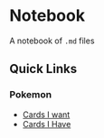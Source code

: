 # Notebook
A notebook of `.md` files

## Quick Links
### **Pokemon**
- [Cards I want](</Trading Cards/Pokemon/Cards I want.md>)
- [Cards I Have](</Trading Cards/Pokemon/Cards I Have/>)
